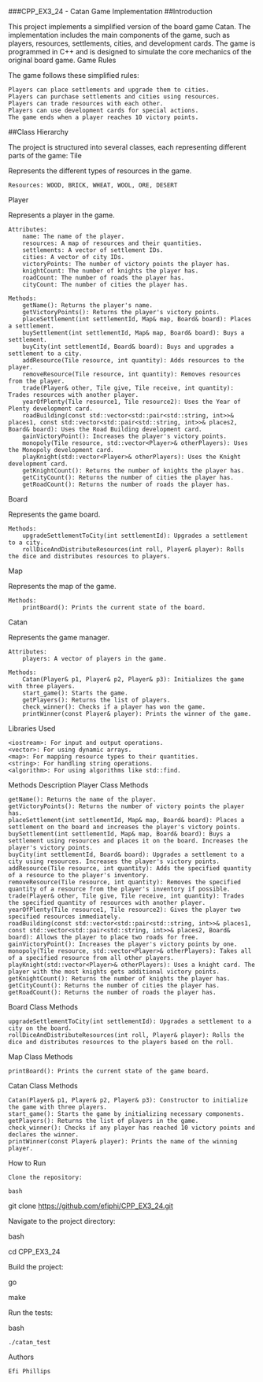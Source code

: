 ###CPP_EX3_24 - Catan Game Implementation
##Introduction

This project implements a simplified version of the board game Catan. The implementation includes the main components of the game, such as players, resources, settlements, cities, and development cards. The game is programmed in C++ and is designed to simulate the core mechanics of the original board game.
Game Rules

The game follows these simplified rules:

    Players can place settlements and upgrade them to cities.
    Players can purchase settlements and cities using resources.
    Players can trade resources with each other.
    Players can use development cards for special actions.
    The game ends when a player reaches 10 victory points.

##Class Hierarchy

The project is structured into several classes, each representing different parts of the game:
Tile

Represents the different types of resources in the game.

    Resources: WOOD, BRICK, WHEAT, WOOL, ORE, DESERT

Player

Represents a player in the game.

    Attributes:
        name: The name of the player.
        resources: A map of resources and their quantities.
        settlements: A vector of settlement IDs.
        cities: A vector of city IDs.
        victoryPoints: The number of victory points the player has.
        knightCount: The number of knights the player has.
        roadCount: The number of roads the player has.
        cityCount: The number of cities the player has.

    Methods:
        getName(): Returns the player's name.
        getVictoryPoints(): Returns the player's victory points.
        placeSettlement(int settlementId, Map& map, Board& board): Places a settlement.
        buySettlement(int settlementId, Map& map, Board& board): Buys a settlement.
        buyCity(int settlementId, Board& board): Buys and upgrades a settlement to a city.
        addResource(Tile resource, int quantity): Adds resources to the player.
        removeResource(Tile resource, int quantity): Removes resources from the player.
        trade(Player& other, Tile give, Tile receive, int quantity): Trades resources with another player.
        yearOfPlenty(Tile resource1, Tile resource2): Uses the Year of Plenty development card.
        roadBuilding(const std::vector<std::pair<std::string, int>>& places1, const std::vector<std::pair<std::string, int>>& places2, Board& board): Uses the Road Building development card.
        gainVictoryPoint(): Increases the player's victory points.
        monopoly(Tile resource, std::vector<Player>& otherPlayers): Uses the Monopoly development card.
        playKnight(std::vector<Player>& otherPlayers): Uses the Knight development card.
        getKnightCount(): Returns the number of knights the player has.
        getCityCount(): Returns the number of cities the player has.
        getRoadCount(): Returns the number of roads the player has.

Board

Represents the game board.

    Methods:
        upgradeSettlementToCity(int settlementId): Upgrades a settlement to a city.
        rollDiceAndDistributeResources(int roll, Player& player): Rolls the dice and distributes resources to players.

Map

Represents the map of the game.

    Methods:
        printBoard(): Prints the current state of the board.

Catan

Represents the game manager.

    Attributes:
        players: A vector of players in the game.

    Methods:
        Catan(Player& p1, Player& p2, Player& p3): Initializes the game with three players.
        start_game(): Starts the game.
        getPlayers(): Returns the list of players.
        check_winner(): Checks if a player has won the game.
        printWinner(const Player& player): Prints the winner of the game.

Libraries Used

    <iostream>: For input and output operations.
    <vector>: For using dynamic arrays.
    <map>: For mapping resource types to their quantities.
    <string>: For handling string operations.
    <algorithm>: For using algorithms like std::find.

Methods Description
Player Class Methods

    getName(): Returns the name of the player.
    getVictoryPoints(): Returns the number of victory points the player has.
    placeSettlement(int settlementId, Map& map, Board& board): Places a settlement on the board and increases the player's victory points.
    buySettlement(int settlementId, Map& map, Board& board): Buys a settlement using resources and places it on the board. Increases the player's victory points.
    buyCity(int settlementId, Board& board): Upgrades a settlement to a city using resources. Increases the player's victory points.
    addResource(Tile resource, int quantity): Adds the specified quantity of a resource to the player's inventory.
    removeResource(Tile resource, int quantity): Removes the specified quantity of a resource from the player's inventory if possible.
    trade(Player& other, Tile give, Tile receive, int quantity): Trades the specified quantity of resources with another player.
    yearOfPlenty(Tile resource1, Tile resource2): Gives the player two specified resources immediately.
    roadBuilding(const std::vector<std::pair<std::string, int>>& places1, const std::vector<std::pair<std::string, int>>& places2, Board& board): Allows the player to place two roads for free.
    gainVictoryPoint(): Increases the player's victory points by one.
    monopoly(Tile resource, std::vector<Player>& otherPlayers): Takes all of a specified resource from all other players.
    playKnight(std::vector<Player>& otherPlayers): Uses a knight card. The player with the most knights gets additional victory points.
    getKnightCount(): Returns the number of knights the player has.
    getCityCount(): Returns the number of cities the player has.
    getRoadCount(): Returns the number of roads the player has.

Board Class Methods

    upgradeSettlementToCity(int settlementId): Upgrades a settlement to a city on the board.
    rollDiceAndDistributeResources(int roll, Player& player): Rolls the dice and distributes resources to the players based on the roll.

Map Class Methods

    printBoard(): Prints the current state of the game board.

Catan Class Methods

    Catan(Player& p1, Player& p2, Player& p3): Constructor to initialize the game with three players.
    start_game(): Starts the game by initializing necessary components.
    getPlayers(): Returns the list of players in the game.
    check_winner(): Checks if any player has reached 10 victory points and declares the winner.
    printWinner(const Player& player): Prints the name of the winning player.

How to Run

    Clone the repository:

    bash

git clone https://github.com/efiphi/CPP_EX3_24.git

Navigate to the project directory:

bash

cd CPP_EX3_24

Build the project:

go

make

Run the tests:

bash

    ./catan_test

Authors

    Efi Phillips
